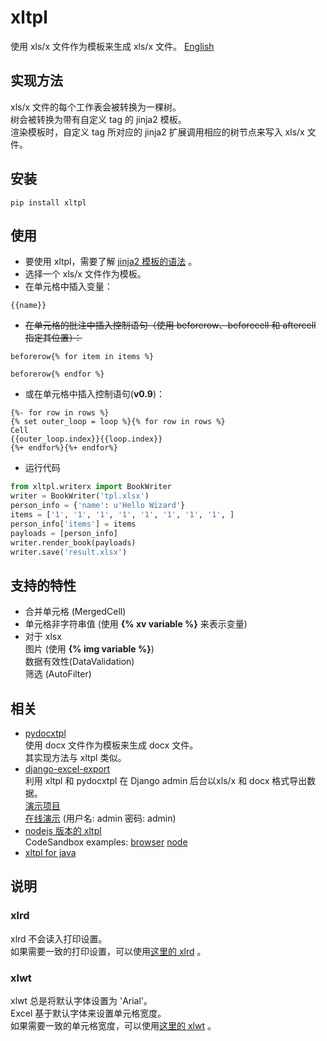 
# xltpl  
使用 xls/x 文件作为模板来生成 xls/x 文件。 [English](README_EN.md)     

## 实现方法

xls/x 文件的每个工作表会被转换为一棵树。  
树会被转换为带有自定义 tag 的 jinja2 模板。  
渲染模板时，自定义 tag 所对应的 jinja2 扩展调用相应的树节点来写入 xls/x 文件。  

 
## 安装

```shell
pip install xltpl
```

## 使用

*   要使用 xltpl，需要了解 [jinja2 模板的语法](http://docs.jinkan.org/docs/jinja2/templates.html) 。  
*   选择一个 xls/x 文件作为模板。  
*   在单元格中插入变量： 
```jinja2
{{name}}
```  
*   ~~在单元格的批注中插入控制语句（使用 beforerow、beforecell 和 aftercell 指定其位置）：~~  


```jinja2
beforerow{% for item in items %}
```
```jinja2
beforerow{% endfor %}
```

*   或在单元格中插入控制语句(**v0.9**)：

```jinja2
{%- for row in rows %}
{% set outer_loop = loop %}{% for row in rows %}
Cell
{{outer_loop.index}}{{loop.index}}
{%+ endfor%}{%+ endfor%}
```


*   运行代码
```python
from xltpl.writerx import BookWriter
writer = BookWriter('tpl.xlsx')
person_info = {'name': u'Hello Wizard'}
items = ['1', '1', '1', '1', '1', '1', '1', '1', ]
person_info['items'] = items
payloads = [person_info]
writer.render_book(payloads)
writer.save('result.xlsx')
```

## 支持的特性
* 合并单元格 (MergedCell)   
* 单元格非字符串值 (使用 **{% xv variable %}** 来表示变量)   
* 对于 xlsx     
图片 (使用 **{% img variable %}**)     
数据有效性(DataValidation)     
筛选 (AutoFilter)   


## 相关
* [pydocxtpl](https://github.com/zhangyu836/pydocxtpl)  
使用 docx 文件作为模板来生成 docx 文件。  
其实现方法与 xltpl 类似。
* [django-excel-export](https://github.com/zhangyu836/django-excel-export)  
利用 xltpl 和 pydocxtpl 在 Django admin 后台以xls/x 和 docx 格式导出数据。  
[演示项目](https://github.com/zhangyu836/django-excel-export-demo)  
[在线演示](https://tranquil-tundra-83829.herokuapp.com/) (用户名: admin
密码: admin)   
* [nodejs 版本的 xltpl](https://github.com/zhangyu836/node-xlsx-template)   
CodeSandbox examples: 
[browser](https://codesandbox.io/s/xlsx-export-with-exceljs-and-xltpl-58j9g6)
[node](https://codesandbox.io/s/exceljs-template-with-xltpl-4w58xo)   
* [xltpl for java](https://github.com/zhangyu836/xltpl4java)


## 说明

### xlrd

xlrd 不会读入打印设置。  
如果需要一致的打印设置，可以使用[这里的 xlrd](https://github.com/zhangyu836/xlrd) 。 

### xlwt
  
xlwt 总是将默认字体设置为 'Arial'。  
Excel 基于默认字体来设置单元格宽度。   
如果需要一致的单元格宽度，可以使用[这里的 xlwt](https://github.com/zhangyu836/xlwt) 。  
